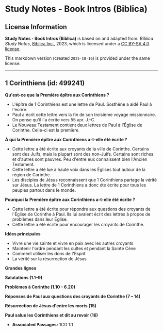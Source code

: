 # Study Notes - Book Intros (Biblica)

## License Information

**Study Notes - Book Intros (Biblica)** is based on and adapted from: _Biblica Study Notes_, [Biblica Inc.](https://www.biblica.com/), 2023, which is licensed under a [CC BY-SA 4.0 license](https://creativecommons.org/licenses/by-sa/4.0/legalcode.en).

This markdown version (created `2025-10-16`) is provided under the same license.



--------------------------------

## 1 Corinthiens (id: 499241)

**Qu'est\-ce que la Première épître aux Corinthiens ?**

* L'épître de 1 Corinthiens est une lettre de Paul. Sosthène a aidé Paul à l'écrire.
* Paul a écrit cette lettre vers la fin de son troisième voyage missionnaire. On pense qu'il l'a écrite vers 55 apr. J.\-C.
* Le Nouveau Testament contient deux lettres de Paul à l'Église de Corinthe. Celle\-ci est la première.

**À qui la Première épître aux Corinthiens a\-t\-elle été écrite ?**

* Cette lettre a été écrite aux croyants de la ville de Corinthe. Certains sont des Juifs, mais la plupart sont des non\-Juifs. Certains sont riches et d'autres sont pauvres. Peu d'entre eux connaissent bien l'Ancien Testament.
* Cette lettre a été lue à haute voix dans les Églises tout autour de la région de Corinthe.
* Les disciples de Jésus reconnaissent que 1 Corinthiens partage la vérité sur Jésus. La lettre de 1 Corinthiens a donc été écrite pour tous les peuples partout dans le monde.

**Pourquoi la Première épître aux Corinthiens a\-t\-elle été écrite ?**

* Cette lettre a été écrite pour répondre aux questions des croyants de l'Église de Corinthe à Paul. Ils lui avaient écrit des lettres à propos de problèmes dans leur Église.
* Cette lettre a été écrite pour encourager les croyants de Corinthe.

**Idées principales**

* Vivre une vie sainte et vivre en paix avec les autres croyants
* Maintenir l'ordre pendant les cultes et pendant la Sainte Cène
* Comment utiliser les dons de l'Esprit
* La vérité sur la résurrection de Jésus

**Grandes lignes**

**Salutations (1\.1–9\)**

**Problèmes à Corinthe (1\.10 – 6\.20\)**

**Réponses de Paul aux questions des croyants de Corinthe (7 – 14\)**

**Résurrection de Jésus d'entre les morts (15\)**

**Paul salue les Corinthiens et dit au revoir (16\)**

* **Associated Passages:** 1CO 1:1

